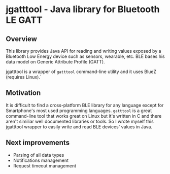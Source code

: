 # jgatttool - Java library for Bluetooth LE GATT 

## Overview

This library provides Java API for reading and writing values exposed by a Bluetooth Low Energy device such as sensors, wearable, etc. BLE bases his data model on Generic  Attribute Profile (GATT).

jgatttool is a wrapper of `gatttool` command-line utility and it uses BlueZ (requires Linux).`

## Motivation

It is difficult to find a cross-platform BLE library for any language except for Smartphone's most used programming languages. `gatttool` is a great command-line tool that works great on Linux but it's written in C and there aren't similiar well documented libraries or tools. So I wrote myself this jgatttool wrapper to easily write and read BLE devices' values in Java.

## Next improvements

* Parsing of all data types
* Notifications management
* Request timeout management
